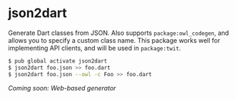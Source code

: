 # json2dart
Generate Dart classes from JSON. Also supports `package:owl_codegen`, and allows you to specify a custom class name.
This package works well for implementing API clients, and will be used in `package:twit`.

```bash
$ pub global activate json2dart
$ json2dart foo.json >> foo.dart
$ json2dart foo.json --owl -c Foo >> foo.dart
```

*Coming soon: Web-based generator*
